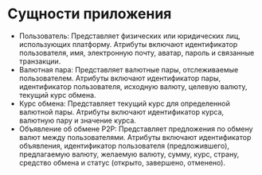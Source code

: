 # Сущности приложения

* Пользователь: Представляет физических или юридических лиц, использующих платформу. Атрибуты включают идентификатор
  пользователя, имя, электронную почту, аватар, пароль и связанные транзакции.
* Валютная пара: Представляет валютные пары, отслеживаемые пользователем. Атрибуты включают идентификатор пары,
  идентификатор пользователя, исходную валюту, целевую валюту, текущий курс обмена.
* Курс обмена: Представляет текущий курс для определенной валютной пары. Атрибуты включают идентификатор курса, валютную
  пару и значение курса.
* Объявление об обмене P2P: Представляет предложения по обмену валют между пользователями. Атрибуты включают
  идентификатор объявления, идентификатор пользователя (предложившего), предлагаемую валюту, желаемую валюту, сумму,
  курс, страну, средство обмена и статус (открыто, завершено, отменено).
